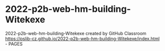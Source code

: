 # 2022-p2b-web-hm-building-Witekexe
2022-p2b-web-hm-building-Witekexe created by GitHub Classroom
https://pslib-cz.github.io/2022-p2b-web-hm-building-Witekexe/index.html  -  PAGES 
